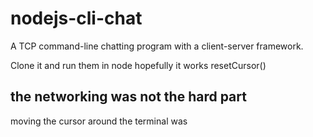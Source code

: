 # nodejs-cli-chat
A TCP command-line chatting program with a client-server framework.

Clone it and run them in node hopefully it works      resetCursor()


## the networking was not the hard part
moving the cursor around the terminal was
